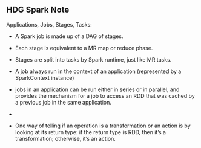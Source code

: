 
## HDG Spark Note

Applications, Jobs, Stages, Tasks:
- A Spark job is made up of a DAG of stages.
- Each stage is equivalent to a MR map or reduce phase.
- Stages are split into tasks by Spark runtime, just like MR tasks.
- A job always run in the context of an application (represented by a SparkContext instance)
- jobs in an application can be run either in series or in parallel, and provides the mechanism for a job to access an RDD that was cached by a previous job in the same application.
- 



- One way of telling if an operation is a transformation or an action is by looking at its return type: if the return type is RDD, then it’s a transformation; otherwise, it’s an action.
